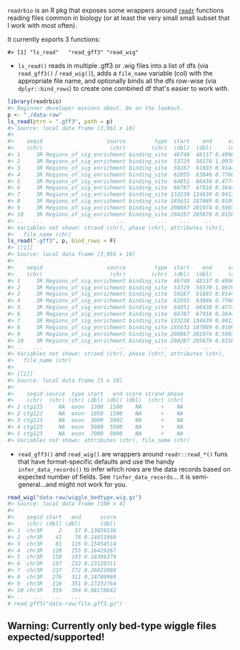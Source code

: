 



`readrbio` is an R pkg that exposes some wrappers around [`readr`](https://github.com/hadley/readr) functions reading files common in biology (or at least the very small small subset that I work with most often).

It currently exports 3 functions:


```
#> [1] "ls_read"   "read_gff3" "read_wig"
```

- `ls_read()` reads in multiple .gff3 or .wig files into a list of dfs (via `read_gff3()` / `read_wig()`), adds a `file_name` variable (col) with the appropriate file name, and optionally binds all the dfs row-wise (via `dplyr::bind_rows`) to create one combined df that's easier to work with.

```r
library(readrbio)
#> Beginner developer minions about. Be on the lookout.
p <- "./data-raw"
ls_read(ptrn = ".gff3", path = p)
#> Source: local data frame [3,961 x 10]
#> 
#>    seqid                    source         type  start    end     score
#>    (chr)                     (chr)        (chr)  (dbl)  (dbl)     (dbl)
#> 1     3R Regions_of_sig_enrichment binding_site  46748  48137 0.4996189
#> 2     3R Regions_of_sig_enrichment binding_site  53729  56570 1.0976743
#> 3     3R Regions_of_sig_enrichment binding_site  59267  61693 0.9144886
#> 4     3R Regions_of_sig_enrichment binding_site  62055  63846 0.7766093
#> 5     3R Regions_of_sig_enrichment binding_site  64851  66430 0.4774212
#> 6     3R Regions_of_sig_enrichment binding_site  66787  67918 0.3644389
#> 7     3R Regions_of_sig_enrichment binding_site 133238 134639 0.9413324
#> 8     3R Regions_of_sig_enrichment binding_site 185631 187089 0.9109565
#> 9     3R Regions_of_sig_enrichment binding_site 200867 201974 0.5903201
#> 10    3R Regions_of_sig_enrichment binding_site 204287 205678 0.8156522
#> ..   ...                       ...          ...    ...    ...       ...
#> Variables not shown: strand (chr), phase (chr), attributes (chr),
#>   file_name (chr)
ls_read(".gff3", p, bind_rows = F)
#> [[1]]
#> Source: local data frame [3,956 x 10]
#> 
#>    seqid                    source         type  start    end     score
#>    (chr)                     (chr)        (chr)  (dbl)  (dbl)     (dbl)
#> 1     3R Regions_of_sig_enrichment binding_site  46748  48137 0.4996189
#> 2     3R Regions_of_sig_enrichment binding_site  53729  56570 1.0976743
#> 3     3R Regions_of_sig_enrichment binding_site  59267  61693 0.9144886
#> 4     3R Regions_of_sig_enrichment binding_site  62055  63846 0.7766093
#> 5     3R Regions_of_sig_enrichment binding_site  64851  66430 0.4774212
#> 6     3R Regions_of_sig_enrichment binding_site  66787  67918 0.3644389
#> 7     3R Regions_of_sig_enrichment binding_site 133238 134639 0.9413324
#> 8     3R Regions_of_sig_enrichment binding_site 185631 187089 0.9109565
#> 9     3R Regions_of_sig_enrichment binding_site 200867 201974 0.5903201
#> 10    3R Regions_of_sig_enrichment binding_site 204287 205678 0.8156522
#> ..   ...                       ...          ...    ...    ...       ...
#> Variables not shown: strand (chr), phase (chr), attributes (chr),
#>   file_name (chr)
#> 
#> [[2]]
#> Source: local data frame [5 x 10]
#> 
#>    seqid source  type start   end score strand phase
#>    (chr)  (chr) (chr) (dbl) (dbl) (dbl)  (chr) (chr)
#> 1 ctg123     NA  exon  1300  1500    NA      +    NA
#> 2 ctg123     NA  exon  1050  1500    NA      +    NA
#> 3 ctg123     NA  exon  3000  3902    NA      +    NA
#> 4 ctg123     NA  exon  5000  5500    NA      +    NA
#> 5 ctg123     NA  exon  7000  9000    NA      +    NA
#> Variables not shown: attributes (chr), file_name (chr)
```

- `read_gff3()` and `read_wig()` are wrappers around `readr::read_*()` funs that have format-specific defaults and use the handy `infer_data_records()` to infer which rows are the data records based on expected number of fields. See `?infer_data_records`... it is semi-general...and might not work for you.


```r
read_wig("data-raw/wiggle_bedtype.wig.gz")
#> Source: local data frame [100 x 4]
#> 
#>    seqid start   end      score
#>    (chr) (dbl) (dbl)      (dbl)
#> 1  chr3R     2    37 0.13859536
#> 2  chr3R    41    76 0.14651860
#> 3  chr3R    81   116 0.15454514
#> 4  chr3R   120   155 0.16429267
#> 5  chr3R   158   193 0.18398379
#> 6  chr3R   197   232 0.23120311
#> 7  chr3R   237   272 0.26822898
#> 8  chr3R   276   311 0.24709969
#> 9  chr3R   316   351 0.17232764
#> 10 chr3R   359   394 0.08178642
#> ..   ...   ...   ...        ...
# read_gff3("data-raw/file.gff3.gz")
```

## Warning: Currently only bed-type wiggle files expected/supported!
